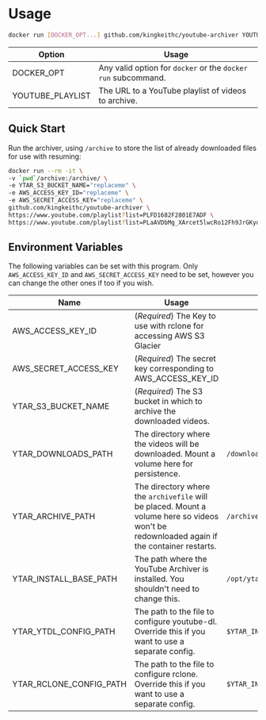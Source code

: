 # Usage
```sh
docker run [DOCKER_OPT...] github.com/kingkeithc/youtube-archiver YOUTUBE_PLAYLIST [YOUTUBE_PLAYLIST...]
```
|Option|Usage|
|------|-----|
|DOCKER_OPT|Any valid option for `docker` or the `docker run` subcommand.|
|YOUTUBE_PLAYLIST|The URL to a YouTube playlist of videos to archive.|

## Quick Start
Run the archiver, using `/archive` to store the list of already downloaded files for use with resuming:
```sh
docker run --rm -it \
-v `pwd`/archive:/archive/ \
-e YTAR_S3_BUCKET_NAME="replaceme" \
-e AWS_ACCESS_KEY_ID="replaceme" \
-e AWS_SECRET_ACCESS_KEY="replaceme" \
github.com/kingkeithc/youtube-archiver \
https://www.youtube.com/playlist?list=PLFD1682F2801E7ADF \
https://www.youtube.com/playlist?list=PLaAVDbMg_XArcet5lwcRo12Fh9JrGKydh
```

## Environment Variables
The following variables can be set with this program. Only `AWS_ACCESS_KEY_ID` and `AWS_SECRET_ACCESS_KEY` need to be set, however you can change the other ones if too if you wish.

|Name|Usage|Default|
|----|-----|-------|
|AWS_ACCESS_KEY_ID|(*Required*) The Key to use with rclone for accessing AWS S3 Glacier||
|AWS_SECRET_ACCESS_KEY|(*Required*) The secret key corresponding to AWS_ACCESS_KEY_ID||
|YTAR_S3_BUCKET_NAME|(*Required*) The S3 bucket in which to archive the downloaded videos.||
|YTAR_DOWNLOADS_PATH|The directory where the videos will be downloaded. Mount a volume here for persistence.|`/downloads`|
|YTAR_ARCHIVE_PATH|The directory where the `archivefile` will be placed. Mount a volume here so videos won't be redownloaded again if the container restarts.|`/archive`|
|YTAR_INSTALL_BASE_PATH|The path where the YouTube Archiver is installed. You shouldn't need to change this.|`/opt/ytar`|
|YTAR_YTDL_CONFIG_PATH|The path to the file to configure youtube-dl. Override this if you want to use a separate config.|`$YTAR_INSTALL_BASE_PATH/ytdl.conf`|
|YTAR_RCLONE_CONFIG_PATH|The path to the file to configure rclone. Override this if you want to use a separate config.|`$YTAR_INSTALL_BASE_PATH/rclone.conf`|
